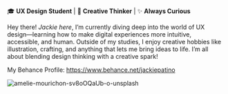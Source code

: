 🎓 **UX Design Student** | 🎨 **Creative Thinker** | ✨ **Always Curious**

Hey there! *Jackie here*, I’m currently diving deep into the world of UX design—learning how to make digital experiences more intuitive, accessible, and human. Outside of my studies, I enjoy creative hobbies like illustration, crafting, and anything that lets me bring ideas to life. I’m all about blending design thinking with a creative spark!

My Behance Profile: https://www.behance.net/jackiepatino

![amelie-mourichon-sv8oOQaUb-o-unsplash](https://github.com/user-attachments/assets/6a779485-ea94-4c3e-84d8-3131d29bfc9e)

<!--
**Jpatinor/Jpatinor** is a ✨ _special_ ✨ repository because its `README.md` (this file) appears on your GitHub profile.

Here are some ideas to get you started:

- 🔭 I’m currently working on ...
- 🌱 I’m currently learning ...
- 👯 I’m looking to collaborate on ...
- 🤔 I’m looking for help with ...
- 💬 Ask me about ...
- 📫 How to reach me: ...
- 😄 Pronouns: ...
- ⚡ Fun fact: ...
-->
